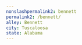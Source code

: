 ```yaml
---
﻿nonslashpermalink2: bennett
permalink2: /bennett/
alley: Bennett
city: Tuscaloosa
state: Alabama
---
```

